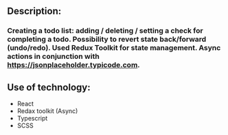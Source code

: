 ## Description:
### Creating a todo list: adding / deleting / setting a check for completing a todo. Possibility to revert state back/forward (undo/redo). Used Redux Toolkit for state management. Async actions in conjunction with https://jsonplaceholder.typicode.com.

## Use of technology:
- React
- Redax toolkit (Async)
- Typescript
- SCSS
